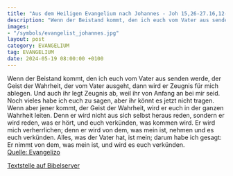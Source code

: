 ```yaml
---
title: "Aus dem Heiligen Evangelium nach Johannes - Joh 15,26-27.16,12-15"
description: "Wenn der Beistand kommt, den ich euch vom Vater aus senden werde, der Geist der Wahrheit, der vom Vater ausgeht, dann wird er Zeugnis für mich ablegen. Und auch ihr legt Zeugnis ab, weil ihr von Anfang an bei mir seid. Noch vieles habe ich euch zu sagen, aber ihr könnt es jetzt n...."
images:
- "/symbols/evangelist_johannes.jpg"
layout: post
category: EVANGELIUM
tag: EVANGELIUM
date: 2024-05-19 08:00:00 +0100
---
```

Wenn der Beistand kommt, den ich euch vom Vater aus senden werde, der Geist der Wahrheit, der vom Vater ausgeht, dann wird er Zeugnis für mich ablegen.
Und auch ihr legt Zeugnis ab, weil ihr von Anfang an bei mir seid.
Noch vieles habe ich euch zu sagen, aber ihr könnt es jetzt nicht tragen.<!--more-->
Wenn aber jener kommt, der Geist der Wahrheit, wird er euch in der ganzen Wahrheit leiten. Denn er wird nicht aus sich selbst heraus reden, sondern er wird reden, was er hört, und euch verkünden, was kommen wird.
Er wird mich verherrlichen; denn er wird von dem, was mein ist, nehmen und es euch verkünden.
Alles, was der Vater hat, ist mein; darum habe ich gesagt: Er nimmt von dem, was mein ist, und wird es euch verkünden.<br>
[Quelle: Evangelizo](https://evangeliumtagfuertag.org/DE/gospel)

[Textstelle auf Bibelserver](https://www.bibleserver.com/EU/Johannes15,26-27.16,12-15)
